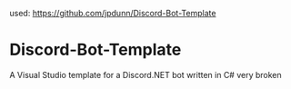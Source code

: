 used: https://github.com/jpdunn/Discord-Bot-Template
# Discord-Bot-Template
A Visual Studio template for a Discord.NET bot written in C#
very broken

